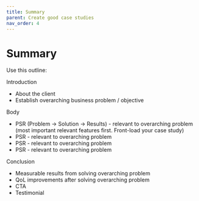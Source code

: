 ```yaml
---
title: Summary
parent: Create good case studies
nav_order: 4
---
```


# Summary

Use this outline:

Introduction 
- About the client
- Establish overarching business problem / objective

Body
- PSR (Problem -> Solution -> Results) - relevant to overarching problem (most important relevant features first. Front-load your case study)
- PSR - relevant to overarching problem 
- PSR - relevant to overarching problem 
- PSR - relevant to overarching problem

Conclusion
- Measurable results from solving overarching problem 
- QoL improvements after solving overarching problem
- CTA
- Testimonial